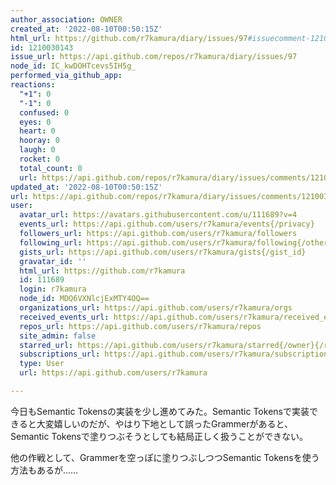 ```yaml
---
author_association: OWNER
created_at: '2022-08-10T00:50:15Z'
html_url: https://github.com/r7kamura/diary/issues/97#issuecomment-1210030143
id: 1210030143
issue_url: https://api.github.com/repos/r7kamura/diary/issues/97
node_id: IC_kwDOHTcevs5IH5g_
performed_via_github_app: 
reactions:
  "+1": 0
  "-1": 0
  confused: 0
  eyes: 0
  heart: 0
  hooray: 0
  laugh: 0
  rocket: 0
  total_count: 0
  url: https://api.github.com/repos/r7kamura/diary/issues/comments/1210030143/reactions
updated_at: '2022-08-10T00:50:15Z'
url: https://api.github.com/repos/r7kamura/diary/issues/comments/1210030143
user:
  avatar_url: https://avatars.githubusercontent.com/u/111689?v=4
  events_url: https://api.github.com/users/r7kamura/events{/privacy}
  followers_url: https://api.github.com/users/r7kamura/followers
  following_url: https://api.github.com/users/r7kamura/following{/other_user}
  gists_url: https://api.github.com/users/r7kamura/gists{/gist_id}
  gravatar_id: ''
  html_url: https://github.com/r7kamura
  id: 111689
  login: r7kamura
  node_id: MDQ6VXNlcjExMTY4OQ==
  organizations_url: https://api.github.com/users/r7kamura/orgs
  received_events_url: https://api.github.com/users/r7kamura/received_events
  repos_url: https://api.github.com/users/r7kamura/repos
  site_admin: false
  starred_url: https://api.github.com/users/r7kamura/starred{/owner}{/repo}
  subscriptions_url: https://api.github.com/users/r7kamura/subscriptions
  type: User
  url: https://api.github.com/users/r7kamura

---
```

今日もSemantic Tokensの実装を少し進めてみた。Semantic Tokensで実装できると大変嬉しいのだが、やはり下地として誤ったGrammerがあると、Semantic Tokensで塗りつぶそうとしても結局正しく扱うことができない。

他の作戦として、Grammerを空っぽに塗りつぶしつつSemantic Tokensを使う方法もあるが……